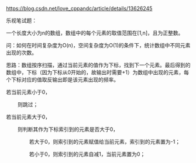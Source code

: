 https://blog.csdn.net/love_cppandc/article/details/13626245

乐视笔试题：

一个长度大小为n的数组，数组中的每个元素的取值范围在[1,n]，且为正整数。

问：如何在时间复杂度为O(n)，空间复杂度为O(1)的条件下，统计数组中不同元素出现的次数。

思路：数组按序扫描，通过当前元素的值作为下标，找到下一个元素。最后得到的数组中，下标（因为下标从0开始的，故输出时需要+1）为数组中出现的元素，每个下标对应的值取反输出即是该元素出现的频率。

若当前元素小于0，

        则跳过；

若当前元素大于0，

        则判断其作为下标索引到的元素是否大于0，

                若大于0，则索引到的元素赋值给当前元素，索引到的元素置为-1；

                若小于0，则索引到的元素自减1，当前元素置为0；